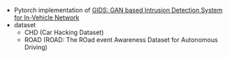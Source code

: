 + Pytorch implementation of [GIDS: GAN based Intrusion Detection System for In-Vehicle Network](https://arxiv.org/abs/1907.07377)
+ dataset
  + CHD (Car Hacking Dataset)
  + ROAD (ROAD: The ROad event Awareness Dataset for Autonomous Driving)
